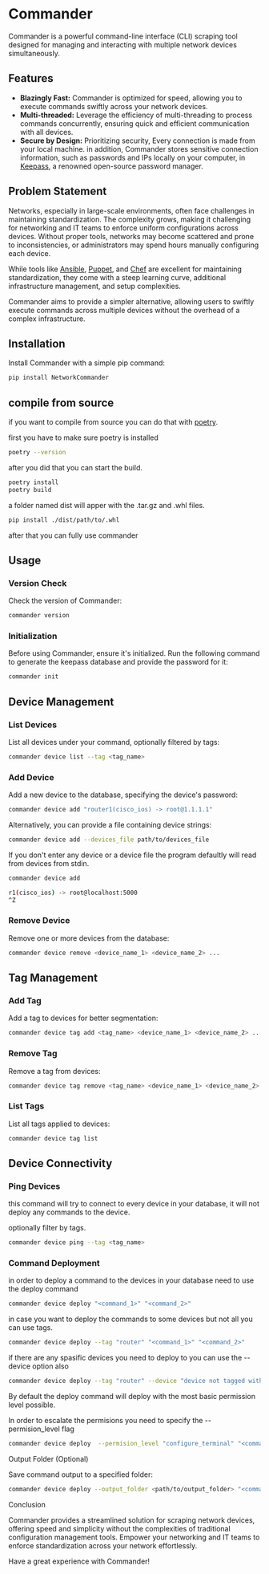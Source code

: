 # Commander

Commander is a powerful command-line interface (CLI) scraping tool designed for managing and interacting with multiple network devices simultaneously.

## Features

- **Blazingly Fast:** Commander is optimized for speed, allowing you to execute commands swiftly across your network devices.
- **Multi-threaded:** Leverage the efficiency of multi-threading to process commands concurrently, ensuring quick and efficient communication with all devices.
- **Secure by Design:** Prioritizing security, Every connection is made from your local machine. in addition, Commander stores sensitive connection information, such as passwords and IPs locally on your computer, in [Keepass](https://keepass.info), a renowned open-source password manager.

## Problem Statement

Networks, especially in large-scale environments, often face challenges in maintaining standardization. The complexity grows, making it challenging for networking and IT teams to enforce uniform configurations across devices. Without proper tools, networks may become scattered and prone to inconsistencies, or administrators may spend hours manually configuring each device.

While tools like [Ansible](https://www.ansible.com/), [Puppet](https://www.puppet.com/), and [Chef](https://www.chef.io/) are excellent for maintaining standardization, they come with a steep learning curve, additional infrastructure management, and setup complexities.

Commander aims to provide a simpler alternative, allowing users to swiftly execute commands across multiple devices without the overhead of a complex infrastructure.

## Installation

Install Commander with a simple pip command:

```bash
pip install NetworkCommander
```

## compile from source

if you want to compile from source you can do that with [poetry](https://python-poetry.org/https://python-poetry.org/).

first you have to make sure poetry is installed

```bash
poetry --version
```

after you did that you can start the build.

```bash
poetry install
poetry build
```

a folder named dist will apper with the .tar.gz and .whl files.

```bash
pip install ./dist/path/to/.whl
```

after that you can fully use commander

## Usage
### Version Check

Check the version of Commander:

```bash
commander version
```

### Initialization

Before using Commander, ensure it's initialized. Run the following command to generate the keepass database and provide the password for it:

```bash
commander init
```

## Device Management
### List Devices

List all devices under your command, optionally filtered by tags:

```bash
commander device list --tag <tag_name>
```

### Add Device

Add a new device to the database, specifying the device's password:

```bash
commander device add "router1(cisco_ios) -> root@1.1.1.1"
```

Alternatively, you can provide a file containing device strings:

```bash
commander device add --devices_file path/to/devices_file
```

If you don't enter any device or a device file the program defaultly will read from devices from stdin.

```bash
commander device add

r1(cisco_ios) -> root@localhost:5000
^Z
```

### Remove Device

Remove one or more devices from the database:

```bash
commander device remove <device_name_1> <device_name_2> ...
```

## Tag Management
### Add Tag

Add a tag to devices for better segmentation:

```bash
commander device tag add <tag_name> <device_name_1> <device_name_2> ...
```
### Remove Tag

Remove a tag from devices:

```bash
commander device tag remove <tag_name> <device_name_1> <device_name_2> ...
```

### List Tags

List all tags applied to devices:

```bash
commander device tag list
```
## Device Connectivity
### Ping Devices

this command will try to connect to every device in your database, it will not deploy any commands to the device.

optionally filter by tags.

```bash
commander device ping --tag <tag_name>
```

### Command Deployment

in order to deploy a command to the devices in your database need to use the deploy command

```bash
commander device deploy "<command_1>" "<command_2>" 
```

in case you want to deploy the commands to some devices but not all you can use tags.

```bash
commander device deploy --tag "router" "<command_1>" "<command_2>" 
```

if there are any spasific devices you need to deploy to you can use the --device option also

```bash
commander device deploy --tag "router" --device "device not tagged with router" "<command_1>" "<command_2>" 
```

By default the deploy command will deploy with the most basic permission level possible.

In order to escalate the permisions you need to specify the --permision_level flag

```bash
commander device deploy  --permision_level "configure_terminal" "<command_1>" "<command_2>" 
```

Output Folder (Optional)

Save command output to a specified folder:

```bash
commander device deploy --output_folder <path/to/output_folder> "<command>"
```

Conclusion

Commander provides a streamlined solution for scraping network devices, offering speed and simplicity without the complexities of traditional configuration management tools. Empower your networking and IT teams to enforce standardization across your network effortlessly.

Have a great experience with Commander!